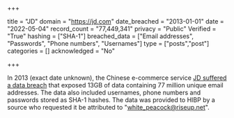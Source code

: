 +++

title = "JD"
domain = "https://jd.com"
date_breached = "2013-01-01"
date = "2022-05-04"
record_count = "77,449,341"
privacy = "Public"
Verified = "True"
hashing = ["SHA-1"]
breached_data = ["Email addresses", "Passwords", "Phone numbers", "Usernames"]
type = ["posts","post"]
categories = []
acknowledged = "No"


+++


In 2013 (exact date unknown), the Chinese e-commerce service <a href="https://ecommercechinaagency.com/jd-ecommerce-giant-made-apology-user-data-leakage/" target="_blank" rel="noopener">JD suffered a data breach</a> that exposed 13GB of data containing 77 million unique email addresses. The data also included usernames, phone numbers and passwords stored as SHA-1 hashes. The data was provided to HIBP by a source who requested it be attributed to &quot;white_peacock@riseup.net&quot;.

